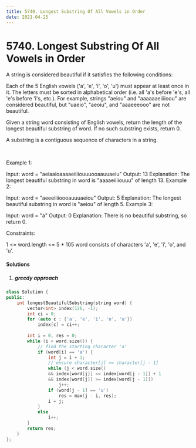 ```yaml
---
title: 5740. Longest Substring Of All Vowels in Order
date: 2021-04-25
---
```


# 5740. Longest Substring Of All Vowels in Order

A string is considered beautiful if it satisfies the following conditions:

Each of the 5 English vowels ('a', 'e', 'i', 'o', 'u') must appear at least once in it.
The letters must be sorted in alphabetical order (i.e. all 'a's before 'e's, all 'e's before 'i's, etc.).
For example, strings "aeiou" and "aaaaaaeiiiioou" are considered beautiful, but "uaeio", "aeoiu", and "aaaeeeooo" are not beautiful.

Given a string word consisting of English vowels, return the length of the longest beautiful substring of word. If no such substring exists, return 0.

A substring is a contiguous sequence of characters in a string.

 

Example 1:

Input: word = "aeiaaioaaaaeiiiiouuuooaauuaeiu"
Output: 13
Explanation: The longest beautiful substring in word is "aaaaeiiiiouuu" of length 13.
Example 2:

Input: word = "aeeeiiiioooauuuaeiou"
Output: 5
Explanation: The longest beautiful substring in word is "aeiou" of length 5.
Example 3:

Input: word = "a"
Output: 0
Explanation: There is no beautiful substring, so return 0.
 

Constraints:

1 <= word.length <= 5 * 105
word consists of characters 'a', 'e', 'i', 'o', and 'u'.


#### Solutions

1. ##### greedy approach

```c++
class Solution {
public:
    int longestBeautifulSubstring(string word) {
        vector<int> index(126, -1);
        int ci = 0;
        for (auto c : {'a', 'e', 'i', 'o', 'u'})
            index[c] = ci++;
        
        int i = 0, res = 0;
        while (i < word.size()) {
            // find the starting character 'a'
            if (word[i] == 'a') {
                int j = i + 1;
                // ensure character[j] >= character[j - 1]
                while (j < word.size() 
                && index[word[j]] <= index[word[j - 1]] + 1 
                && index[word[j]] >= index[word[j - 1]])
                    j++;
                if (word[j - 1] == 'u')
                    res = max(j - i, res);
                i = j;
            }
            else
                i++;
        }
        return res;
    }
};
```